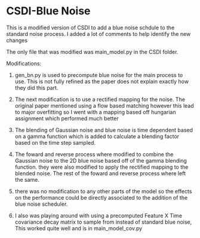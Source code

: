 # CSDI-Blue Noise

This is a modified version of CSDI to add a blue noise schdule to the standard noise process. I added a lot of comments to help identify the new changes

The only file that was modified was main_model.py in the CSDI folder. 

Modifications:
1. gen_bn.py is used to precompute blue noise for the main process to use. This is not fully refined as the paper does not explain exactly how they did this part.
   
2. The next modification is to use a rectified mapping for the noise. The original paper mentioned using a flow based matching however this lead to major overfitting so I went with a mapping based off hungarian assignment which performed much better

3. The blending of Gaussian noise and blue noise is time dependent based on a gamma function which is added to calculate a blending factor based on the time step sampled.

4. The foward and reverse process where modified to combine the Gaussian noise to the 2D blue noise based off of the gamma blending function. they were also modified to apply the rectified mapping to the blended noise. The rest of the foward and reverse process where left the same.

5. there was no modification to any other parts of the model so the effects on the performance could be directly associated to the addition of the blue noise scheduler. 

6. I also was playing around with using a precomputed Feature X Time covariance decay matrix to sample from instead of standard blue noise, This worked quite well and is in main_model_cov.py
   

